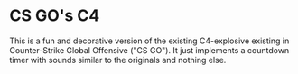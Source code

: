 # CS GO's C4
This is a fun and decorative version of the existing C4-explosive existing in Counter-Strike Global Offensive ("CS GO"). It just implements a countdown timer with sounds similar to the originals and nothing else.
